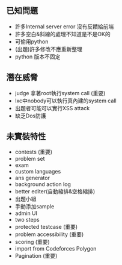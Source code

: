 ## 已知問題
+ 許多Internal server error 沒有反饋給前端
+ 許多空白&斜線的處理不知道是不是OK的
+ 可偷用python
+ (出題)許多修改不應重新整理
+ python 版本不固定

## 潛在威脅
+ judge 拿著root執行system call (重要)
+ lxc中nobody可以執行真內建的system call
+ 出題者可能可以實行XSS attack
+ 缺乏Dos防護

## 未實裝特性
+ contests (重要)
+ problem set
+ exam
+ custom languages
+ ans generator
+ background action log
+ better editer(自動縮排&空格縮排)
+ 出題小組
+ 手動添加sample
+ admin UI
+ two steps
+ protected testcase (重要)
+ problem accessibility (重要)
+ scoring (重要)
+ import from Codeforces Polygon
+ Pagination (重要)
